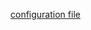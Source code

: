 [configuration file](../Configuring-Microsoft-Dynamics-NAV-Web-Client-by-Modifying-the-Web.config-File.md#WebClientSettingsFile)